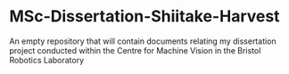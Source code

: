 # MSc-Dissertation-Shiitake-Harvest
An empty repository that will contain documents relating my dissertation project conducted within the Centre for Machine Vision in the Bristol Robotics Laboratory
